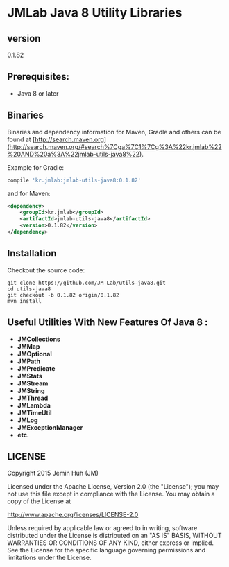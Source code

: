 JMLab Java 8 Utility Libraries
==============================
## version
0.1.82

## Prerequisites:
* Java 8 or later

## Binaries

Binaries and dependency information for Maven, Gradle and others can be found at [http://search.maven.org](http://search.maven.org/#search%7Cga%7C1%7Cg%3A%22kr.jmlab%22%20AND%20a%3A%22jmlab-utils-java8%22).

Example for Gradle:

```groovy
compile 'kr.jmlab:jmlab-utils-java8:0.1.82'
```

and for Maven:

```xml
<dependency>
    <groupId>kr.jmlab</groupId>
    <artifactId>jmlab-utils-java8</artifactId>
    <version>0.1.82</version>
</dependency>
```

## Installation

Checkout the source code:

    git clone https://github.com/JM-Lab/utils-java8.git
    cd utils-java8
    git checkout -b 0.1.82 origin/0.1.82
    mvn install

## Useful Utilities With New Features Of Java 8  :
* **JMCollections**
* **JMMap**
* **JMOptional**
* **JMPath**
* **JMPredicate**
* **JMStats**
* **JMStream**
* **JMString**
* **JMThread**
* **JMLambda**
* **JMTimeUtil**
* **JMLog**
* **JMExceptionManager**
* **etc.**

## LICENSE
Copyright 2015 Jemin Huh (JM)

Licensed under the Apache License, Version 2.0 (the "License");
you may not use this file except in compliance with the License.
You may obtain a copy of the License at

<http://www.apache.org/licenses/LICENSE-2.0>

Unless required by applicable law or agreed to in writing, software
distributed under the License is distributed on an "AS IS" BASIS,
WITHOUT WARRANTIES OR CONDITIONS OF ANY KIND, either express or implied.
See the License for the specific language governing permissions and
limitations under the License.